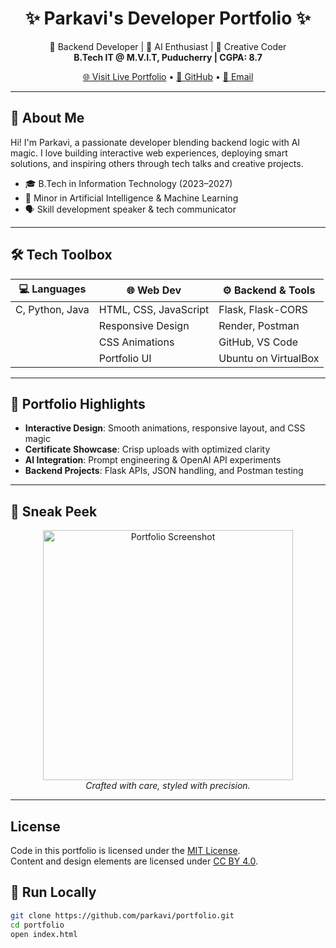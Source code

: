 <h1 align="center">✨ Parkavi's Developer Portfolio ✨</h1>

<p align="center">
  🚀 Backend Developer | 🤖 AI Enthusiast | 🎨 Creative Coder  
  <br>
  <strong>B.Tech IT @ M.V.I.T, Puducherry | CGPA: 8.7</strong>
</p>

<p align="center">
  <a href="https://parkaviparthiban.github.io/Portfolio/">🌐 Visit Live Portfolio</a> • 
  <a href="https://github.com/parkaviparthihban">🐙 GitHub</a> • 
  <a href="mailto:parkaviparthiban06@gmail.com">📧 Email</a>
</p>

---

## 🌟 About Me

Hi! I'm Parkavi, a passionate developer blending backend logic with AI magic. I love building interactive web experiences, deploying smart solutions, and inspiring others through tech talks and creative projects.

- 🎓 B.Tech in Information Technology (2023–2027)
- 🧠 Minor in Artificial Intelligence & Machine Learning
- 🗣️ Skill development speaker & tech communicator
  

---

## 🛠️ Tech Toolbox

| 💻 Languages | 🌐 Web Dev | ⚙️ Backend & Tools |
|-------------|------------|-------------------|
| C, Python, Java | HTML, CSS, JavaScript | Flask, Flask-CORS |
|                | Responsive Design | Render, Postman |
|                | CSS Animations | GitHub, VS Code |
|                | Portfolio UI | Ubuntu on VirtualBox |

---

## 🎨 Portfolio Highlights

- **Interactive Design**: Smooth animations, responsive layout, and CSS magic  
- **Certificate Showcase**: Crisp uploads with optimized clarity  
- **AI Integration**: Prompt engineering & OpenAI API experiments  
- **Backend Projects**: Flask APIs, JSON handling, and Postman testing  

---

## 📸 Sneak Peek

<p align="center">
  <img src="Portfolio\assets\portfolio_preview.png" alt="Portfolio Screenshot" width="400"/>
  <br>
  <em>Crafted with care, styled with precision.</em>
</p>

---

## License

Code in this portfolio is licensed under the [MIT License](LICENSE).  
Content and design elements are licensed under [CC BY 4.0](https://creativecommons.org/licenses/by/4.0/).

## 🧪 Run Locally

```bash
git clone https://github.com/parkavi/portfolio.git
cd portfolio
open index.html

